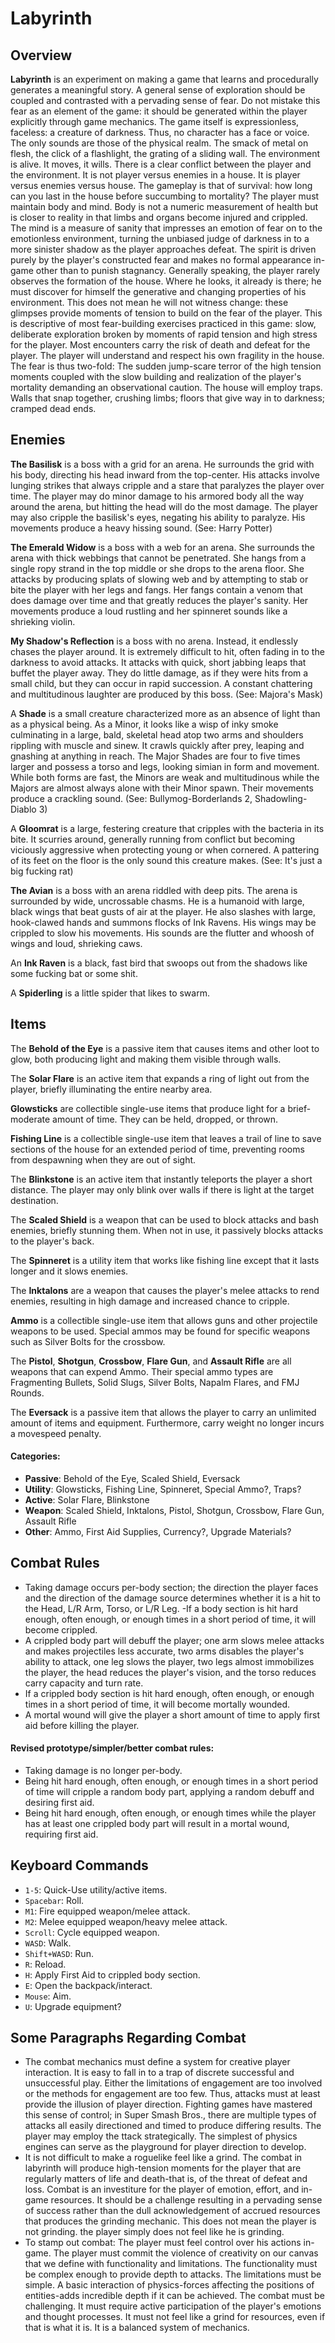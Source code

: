 Labyrinth
===

Overview
---

**Labyrinth** is an experiment on making a game that learns and procedurally generates a meaningful story. A general sense of exploration should be coupled and contrasted with a pervading sense of fear. Do not mistake this fear as an element of the game: it should be generated within the player explicitly through game mechanics. The game itself is expressionless, faceless: a creature of darkness. Thus, no character has a face or voice. The only sounds are those of the physical realm. The smack of metal on flesh, the click of a flashlight, the grating of a sliding wall. The environment is alive. It moves, it wills. There is a clear conflict between the player and the environment. It is not player versus enemies in a house. It is player versus enemies versus house. The gameplay is that of survival: how long can you last in the house before succumbing to mortality? The player must maintain body and mind. Body is not a numeric measurement of health but is closer to reality in that limbs and organs become injured and crippled. The mind is a measure of sanity that impresses an emotion of fear on to the emotionless environment, turning the unbiased judge of darkness in to a more sinister shadow as the player approaches defeat. The spirit is driven purely by the player's constructed fear and makes no formal appearance in-game other than to punish stagnancy. Generally speaking, the player rarely observes the formation of the house. Where he looks, it already is there; he must discover for himself the generative and changing properties of his environment. This does not mean he will not witness change: these glimpses provide moments of tension to build on the fear of the player. This is descriptive of most fear-building exercises practiced in this game: slow, deliberate exploration broken by moments of rapid tension and high stress for the player. Most encounters carry the risk of death and defeat for the player. The player will understand and respect his own fragility in the house. The fear is thus two-fold: The sudden jump-scare terror of the high tension moments coupled with the slow building and realization of the player's mortality demanding an observational caution. The house will employ traps. Walls that snap together, crushing limbs; floors that give way in to darkness; cramped dead ends.

Enemies
---

**The Basilisk** is a boss with a grid for an arena. He surrounds the grid with his body, directing his head inward from the top-center. His attacks involve lunging strikes that always cripple and a stare that paralyzes the player over time. The player may do minor damage to his armored body all the way around the arena, but hitting the head will do the most damage. The player may also cripple the basilisk's eyes, negating his ability to paralyze. His movements produce a heavy hissing sound. (See: Harry Potter)

**The Emerald Widow** is a boss with a web for an arena. She surrounds the arena with thick webbings that cannot be penetrated. She hangs from a single ropy strand in the top middle or she drops to the arena floor. She attacks by producing splats of slowing web and by attempting to stab or bite the player with her legs and fangs. Her fangs contain a venom that does damage over time and that greatly reduces the player's sanity. Her movements produce a loud rustling and her spinneret sounds like a shrieking violin.

**My Shadow's Reflection** is a boss with no arena. Instead, it endlessly chases the player around. It is extremely difficult to hit, often fading in to the darkness to avoid attacks. It attacks with quick, short jabbing leaps that buffet the player away. They do little damage, as if they were hits from a small child, but they can occur in rapid succession. A constant chattering and multitudinous laughter are produced by this boss. (See: Majora's Mask)

A **Shade** is a small creature characterized more as an absence of light than as a physical being. As a Minor, it looks like a wisp of inky smoke culminating in a large, bald, skeletal head atop two arms and shoulders rippling with muscle and sinew. It crawls quickly after prey, leaping and gnashing at anything in reach. The Major Shades are four to five times larger and possess a torso and legs, looking simian in form and movement. While both forms are fast, the Minors are weak and multitudinous while the Majors are almost always alone with their Minor spawn. Their movements produce a crackling sound. (See: Bullymog-Borderlands 2, Shadowling-Diablo 3)

A **Gloomrat** is a large, festering creature that cripples with the bacteria in its bite. It scurries around, generally running from conflict but becoming viciously aggressive when protecting young or when cornered. A pattering of its feet on the floor is the only sound this creature makes. (See: It's just a big fucking rat)

**The Avian** is a boss with an arena riddled with deep pits. The arena is surrounded by wide, uncrossable chasms. He is a humanoid with large, black wings that beat gusts of air at the player. He also slashes with large, hook-clawed hands and summons flocks of Ink Ravens. His wings may be crippled to slow his movements. His sounds are the flutter and whoosh of wings and loud, shrieking caws.

An **Ink Raven** is a black, fast bird that swoops out from the shadows like some fucking bat or some shit.

A **Spiderling** is a little spider that likes to swarm.

Items
---

The **Behold of the Eye** is a passive item that causes items and other loot to glow, both producing light and making them visible through walls.

The **Solar Flare** is an active item that expands a ring of light out from the player, briefly illuminating the entire nearby area.

**Glowsticks** are collectible single-use items that produce light for a brief-moderate amount of time. They can be held, dropped, or thrown.

**Fishing Line** is a collectible single-use item that leaves a trail of line to save sections of the house for an extended period of time, preventing rooms from despawning when they are out of sight.

The **Blinkstone** is an active item that instantly teleports the player a short distance. The player may only blink over walls if there is light at the target destination.

The **Scaled Shield** is a weapon that can be used to block attacks and bash enemies, briefly stunning them. When not in use, it passively blocks attacks to the player's back.

The **Spinneret** is a utility item that works like fishing line except that it lasts longer and it slows enemies.

The **Inktalons** are a weapon that causes the player's melee attacks to rend enemies, resulting in high damage and increased chance to cripple.

**Ammo** is a collectible single-use item that allows guns and other projectile weapons to be used. Special ammos may be found for specific weapons such as Silver Bolts for the crossbow.

The **Pistol**, **Shotgun**, **Crossbow**, **Flare Gun**, and **Assault Rifle** are all weapons that can expend Ammo. Their special ammo types are Fragmenting Bullets, Solid Slugs, Silver Bolts, Napalm Flares, and FMJ Rounds.

The **Eversack** is a passive item that allows the player to carry an unlimited amount of items and equipment. Furthermore, carry weight no longer incurs a movespeed penalty.

#### Categories:
- **Passive**: Behold of the Eye, Scaled Shield, Eversack
- **Utility**: Glowsticks, Fishing Line, Spinneret, Special Ammo?, Traps?
- **Active**: Solar Flare, Blinkstone
- **Weapon**: Scaled Shield, Inktalons, Pistol, Shotgun, Crossbow, Flare Gun, Assault Rifle
- **Other**: Ammo, First Aid Supplies, Currency?, Upgrade Materials?

Combat Rules
---

- Taking damage occurs per-body section; the direction the player faces and the direction of the damage source determines whether it is a hit to the Head, L/R Arm, Torso, or L/R Leg.
-If a body section is hit hard enough, often enough, or enough times in a short period of time, it will become crippled.
- A crippled body part will debuff the player; one arm slows melee attacks and makes projectiles less accurate, two arms disables the player's ability to attack, one leg slows the player, two legs almost immobilizes the player, the head reduces the player's vision, and the torso reduces carry capacity and turn rate.
- If a crippled body section is hit hard enough, often enough, or enough times in a short period of time, it will become mortally wounded.
- A mortal wound will give the player a short amount of time to apply first aid before killing the player.

#### Revised prototype/simpler/better combat rules:

- Taking damage is no longer per-body.
- Being hit hard enough, often enough, or enough times in a short period of time will cripple a random body part, applying a random debuff and desiring first aid.
- Being hit hard enough, often enough, or enough times while the player has at least one crippled body part will result in a mortal wound, requiring first aid.

Keyboard Commands
---

- `1-5`: Quick-Use utility/active items.
- `Spacebar`: Roll.
- `M1`: Fire equipped weapon/melee attack.
- `M2`: Melee equipped weapon/heavy melee attack.
- `Scroll`: Cycle equipped weapon.
- `WASD`: Walk.
- `Shift+WASD`: Run.
- `R`: Reload.
- `H`: Apply First Aid to crippled body section.
- `E`: Open the backpack/interact.
- `Mouse`: Aim.
- `U`: Upgrade equipment?

Some Paragraphs Regarding Combat
---

- The combat mechanics must define a system for creative player interaction. It is easy to fall in to a trap of discrete successful and unsuccessful play. Either the limitations of engagement are too involved or the methods for engagement are too few. Thus, attacks must at least provide the illusion of player direction. Fighting games have mastered this sense of control; in Super Smash Bros., there are multiple types of attacks all easily directioned and timed to produce differing results. The player may employ the ttack strategically. The simplest of physics engines can serve as the playground for player direction to develop.
- It is not difficult to make a roguelike feel like a grind. The combat in labyrinth will produce high-tension moments for the player that are regularly matters of life and death-that is, of the threat of defeat and loss. Combat is an investiture for the player of emotion, effort, and in-game resources. It should be a challenge resulting in a pervading sense of success rather than the dull acknowledgement of accrued resources that produces the grinding mechanic. This does not mean the player is not grinding. the player simply does not feel like he is grinding.
- To stamp out combat: The player must feel control over his actions in-game. The player must commit the violence of creativity on our canvas that we define with functionality and limitations. The functionality must be complex enough to provide depth to attacks. The limitations must be simple. A basic interaction of physics-forces affecting the positions of entities-adds incredible depth if it can be achieved. The combat must be challenging. It must require active participation of the player's emotions and thought processes. It must not feel like a grind for resources, even if that is what it is. It is a balanced system of mechanics.
